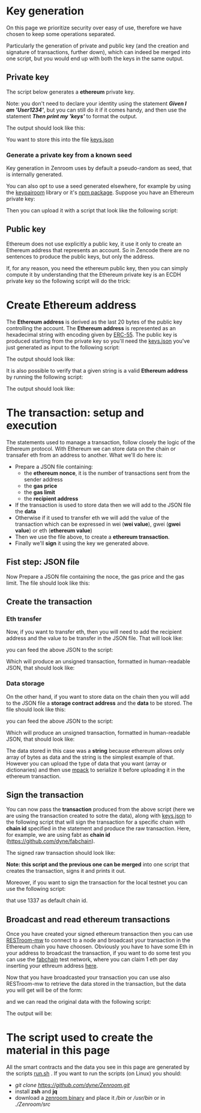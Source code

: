 # Key generation

On this page we prioritize security over easy of use, therefore we have chosen to keep some operations separated.

Particularly the generation of private and public key (and the creation and signature of transactions, further down), which can indeed be merged into one script, but you would end up with both the keys in the same output.

## Private key
The script below generates a **ethereum** private key.

Note: you don't need to declare your identity using the statement ***Given I am 'User1234'***, but you can still do it if it comes handy, and then use the statement ***Then print my 'keys'*** to format the output.

[](../_media/examples/zencode_cookbook/ethereum/alice_keygen.zen ':include :type=code gherkin')

The output should look like this:

[](../_media/examples/zencode_cookbook/ethereum/alice_keys.json ':include :type=code json')

You want to store this into the file
<a href="../_media/examples/zencode_cookbook/ethereum/alice_keys.json" download>keys.json</a>

### Generate a private key from a known seed

Key generation in Zenroom uses by default a pseudo-random as seed, that is internally generated. 

You can also opt to use a seed generated elsewhere, for example by using the [keypairoom](https://github.com/ledgerproject/keypairoom) library or it's [npm package](https://www.npmjs.com/package/keypair-lib). Suppose you have an Ethereum private key:

[](../_media/examples/zencode_cookbook/ethereum/doc_key.json ':include :type=code json')

Then you can upload it with a script that look like the following script:

[](../_media/examples/zencode_cookbook/ethereum/doc_key_upload.zen ':include :type=code gherkin')


## Public key

Ethereum does not use explicitly a public key, it use it only to create an Ethereum address that represents an account. So in Zencode there are no sentences to produce the public keys, but only the address.

If, for any reason, you need the ethereum public key, then you can simply compute it by understanding that the Ethereum private key is an ECDH private key so the following script will do the trick:

[](../_media/examples/zencode_cookbook/ethereum/doc_pubgen.zen ':include :type=code gherkin')

# Create Ethereum address


The **Ethereum address** is derived as the last 20 bytes of the public key controlling the account.
The **Ethereum address** is represented as an hexadecimal string with encoding given by [ERC-55](https://eips.ethereum.org/EIPS/eip-55). The public key is produced starting from the private key so you'll need the <a href="../_media/examples/zencode_cookbook/ethereum/alice_keys.json" download>keys.json</a> you've just generated as input to the following script: 

[](../_media/examples/zencode_cookbook/ethereum/alice_addrgen.zen ':include :type=code gherkin')

The output should look like:

[](../_media/examples/zencode_cookbook/ethereum/alice_address.json ':include :type=code json')

It is also possible to verify that a given string is a valid **Ethereum address** by running the following script:

[](../_media/examples/zencode_cookbook/ethereum/doc_checksum_enc.zen ':include :type=code gherkin')

The output should look like:

[](../_media/examples/zencode_cookbook/ethereum/doc_checksum_enc_output.json ':include :type=code json')

# The transaction: setup and execution

The statements used to manage a transaction, follow closely the logic of the Ethereum protocol. With Ethereum we can store data on the chain or transafer eth from an address to another. What we'll do here is:

* Prepare a JSON file containing:
  * the **ethereum nonce**, it is the number of transactions sent from the sender address
  * the **gas price**
  * the **gas limit**
  * the **recipient address**
* If the transaction is used to store data then we will add to the JSON file the **data**
* Otherwise if it used to transfer eth we will add the value of the transaction which can be  expressed in wei (**wei value**), gwei (**gwei value**) or eth (**ethereum value**)
* Then we use the file above, to create a **ethereum transaction**.
* Finally we'll **sign** it using the key we generated above.

## Fist step: JSON file

Now Prepare a JSON file containing the noce, the gas price and the gas limit. The file should look like this:

[](../_media/examples/zencode_cookbook/ethereum/doc_tx_information.json ':include :type=code json')

## Create the transaction

### Eth transfer

Now, if you want to transfer eth, then you will need to add the recipient address and the value to be transfer in the JSON file. That will look like:

[](../_media/examples/zencode_cookbook/ethereum/doc_tx_information_eth.json ':include :type=code json')

you can feed the above JSON to the script:

[](../_media/examples/zencode_cookbook/ethereum/doc_transaction.zen ':include :type=code gherkin')

Which will produce an unsigned transaction, formatted in human-readable JSON, that should look like:

[](../_media/examples/zencode_cookbook/ethereum/doc_alice_to_bob_transaction.json ':include :type=code json')

### Data storage

On the other hand, if you want to store data on the chain then you will add to the JSON file a **storage contract address** and the **data** to be stored. The file should look like this:

[](../_media/examples/zencode_cookbook/ethereum/doc_tx_information_data.json ':include :type=code json')

you can feed the above JSON to the script:

[](../_media/examples/zencode_cookbook/ethereum/doc_transaction_storage.zen ':include :type=code gherkin')


Which will produce an unsigned transaction, formatted in human-readable JSON, that should look like:

[](../_media/examples/zencode_cookbook/ethereum/doc_alice_storage_tx.json ':include :type=code json')

The data stored in this case was a **string** because ethereum allows only array of bytes as data and the string is the simplest example of that. However you can upload the type of data that you want (array or dictionaries) and then use [mpack](https://dev.zenroom.org/#/pages/zencode-cookbook-when) to serialize it before uploading it in the ethereum transaction.


## Sign the transaction

You can now pass the **transaction** produced from the above script (here we are using the transaction created to sotre the data), along with <a href="../_media/examples/zencode_cookbook/ethereum/alice_keys.json" download>keys.json</a> to the following script that will sign the transaction for a specific chain with **chain id** specified in the statement and produce the raw transaction. Here, for example, we are using fabt as **chain id** (https://github.com/dyne/fabchain).

[](../_media/examples/zencode_cookbook/ethereum/doc_sign_transaction.zen ':include :type=code gherkin')

The signed raw transaction should look like:

[](../_media/examples/zencode_cookbook/ethereum/doc_signed_tx.json ':include :type=code json')

**Note: this script and the previous one can be merged** into one script that creates the transaction, signs it and prints it out.

Moreover, if you want to sign the transaction for the local testnet you can use the following script:

[](../_media/examples/zencode_cookbook/ethereum/doc_sign_transaction_local.zen ':include :type=code gherkin')

that use 1337 as default chain id.

## Broadcast and read ethereum transactions

Once you have created your signed ethereum transaction then you can use [RESTroom-mw](https://dev.zenroom.org/#/pages/restroom-mw) to connect to a node and broadcast your transaction in the Ethereum chain you have choosen. Obviously you have to have some Eth in your address to broadcast the transaction, if you want to do some test you can use the [fabchain](https://github.com/dyne/fabchain) test network, where you can claim 1 eth per day inserting your ethreum address [here](http://test.fabchain.net:5000/).

Now that you have broadcasted your transaction you can use also RESTroom-mw to retrieve the data stored in the transaction, but the data you will get will be of the form:

[](../_media/examples/zencode_cookbook/ethereum/doc_read_stored_string.json ':include :type=code json')

and we can read the original data with the following script:

[](../_media/examples/zencode_cookbook/ethereum/doc_read_stored_string.zen ':include :type=code gherkin')

The output will be:

[](../_media/examples/zencode_cookbook/ethereum/doc_retrieved_data.json ':include :type=code json')

# The script used to create the material in this page

All the smart contracts and the data you see in this page are generated by the scripts [run.sh](https://github.com/dyne/Zenroom/blob/master/test/zencode_ethereum/run.sh) . If you want to run the scripts (on Linux) you should: 
 - *git clone https://github.com/dyne/Zenroom.git*
 - install **zsh** and **jq**
 - download a [zenroom binary](https://zenroom.org/#downloads) and place it */bin* or */usr/bin* or in *./Zenroom/src*
